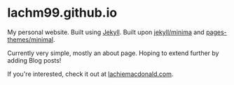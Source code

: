 # lachm99.github.io

My personal website. Built using [Jekyll](https://jekyllrb.com/). Built upon [jekyll](https://github.com/jekyll)[/minima](https://github.com/jekyll/minima) and
[pages-themes](https://github.com/pages-themes)[/minimal](https://github.com/pages-themes/minimal).

Currently very simple, mostly an about page. Hoping to extend further by adding Blog posts!

If you're interested, check it out at [lachiemacdonald.com](https://lachiemacdonald.com).
